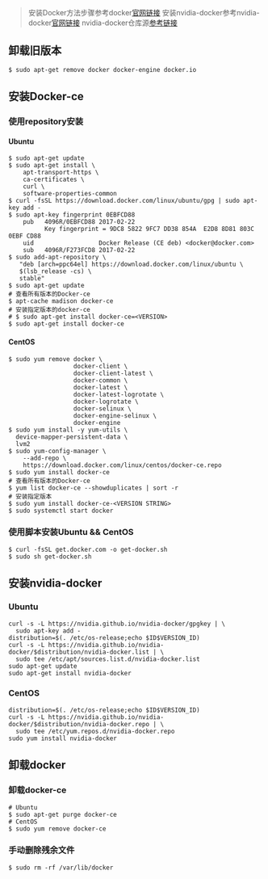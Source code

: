 > 安装Docker方法步骤参考docker[官网链接](https://docs.docker.com/install/linux/docker-ce/ubuntu/)
> 安装nvidia-docker参考nvidia-docker[官网链接](https://github.com/NVIDIA/nvidia-docker/wiki/Installation-(version-1.0))
> nvidia-docker仓库源[参考链接](https://nvidia.github.io/nvidia-docker/)
## 卸载旧版本
```
$ sudo apt-get remove docker docker-engine docker.io
```
## 安装Docker-ce
### 使用repository安装
#### Ubuntu
```
$ sudo apt-get update
$ sudo apt-get install \
    apt-transport-https \
    ca-certificates \
    curl \
    software-properties-common
$ curl -fsSL https://download.docker.com/linux/ubuntu/gpg | sudo apt-key add -
$ sudo apt-key fingerprint 0EBFCD88
	pub   4096R/0EBFCD88 2017-02-22
	      Key fingerprint = 9DC8 5822 9FC7 DD38 854A  E2D8 8D81 803C 0EBF CD88
	uid                  Docker Release (CE deb) <docker@docker.com>
	sub   4096R/F273FCD8 2017-02-22
$ sudo add-apt-repository \
   "deb [arch=ppc64el] https://download.docker.com/linux/ubuntu \
   $(lsb_release -cs) \
   stable"
$ sudo apt-get update 		
# 查看所有版本的Docker-ce
$ apt-cache madison docker-ce
# 安装指定版本的docker-ce
# $ sudo apt-get install docker-ce=<VERSION>
$ sudo apt-get install docker-ce
```
#### CentOS
```
$ sudo yum remove docker \
                  docker-client \
                  docker-client-latest \
                  docker-common \
                  docker-latest \
                  docker-latest-logrotate \
                  docker-logrotate \
                  docker-selinux \
                  docker-engine-selinux \
                  docker-engine
$ sudo yum install -y yum-utils \
  device-mapper-persistent-data \
  lvm2
$ sudo yum-config-manager \
    --add-repo \
    https://download.docker.com/linux/centos/docker-ce.repo
$ sudo yum install docker-ce
# 查看所有版本的Docker-ce
$ yum list docker-ce --showduplicates | sort -r              
# 安装指定版本
$ sudo yum install docker-ce-<VERSION STRING>    
$ sudo systemctl start docker
```
### 使用脚本安装Ubuntu && CentOS
```
$ curl -fsSL get.docker.com -o get-docker.sh
$ sudo sh get-docker.sh
```

## 安装nvidia-docker
### Ubuntu
```
curl -s -L https://nvidia.github.io/nvidia-docker/gpgkey | \
  sudo apt-key add -
distribution=$(. /etc/os-release;echo $ID$VERSION_ID)
curl -s -L https://nvidia.github.io/nvidia-docker/$distribution/nvidia-docker.list | \
  sudo tee /etc/apt/sources.list.d/nvidia-docker.list
sudo apt-get update
sudo apt-get install nvidia-docker
```
### CentOS
```
distribution=$(. /etc/os-release;echo $ID$VERSION_ID)
curl -s -L https://nvidia.github.io/nvidia-docker/$distribution/nvidia-docker.repo | \
  sudo tee /etc/yum.repos.d/nvidia-docker.repo
sudo yum install nvidia-docker  
```

## 卸载docker
### 卸载docker-ce
```
# Ubuntu
$ sudo apt-get purge docker-ce
# CentOS
$ sudo yum remove docker-ce
```
### 手动删除残余文件
```
$ sudo rm -rf /var/lib/docker
```








